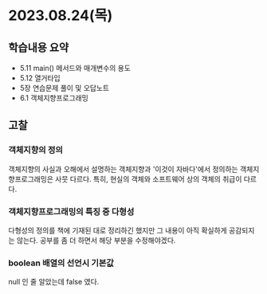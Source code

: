 # 2023.08.24(목)
## 학습내용 요약
- 5.11 main() 메서드와 매개변수의 용도
- 5.12 열거타입
- 5장 연습문제 풀이 및 오답노트
- 6.1 객체지향프로그래밍
## 고찰
### 객체지향의 정의
객체지향의 사실과 오해에서 설명하는 객체지향과 '이것이 자바다'에서 정의하는 객체지향프로그래밍은 사뭇 다르다.
특히, 현실의 객체와 소프트웨어 상의 객체의 취급이 다르다.
### 객체지향프로그래밍의 특징 중 다형성
다형성의 정의를 책에 기재된 대로 정리하긴 했지만 그 내용이 아직 확실하게 공감되지는 않는다.
공부를 좀 더 하면서 해당 부분을 수정해야겠다.
### boolean 배열의 선언시 기본값
null 인 줄 알았는데 false 였다.


